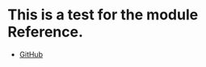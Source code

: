 # This is a test for the module Reference.

*	[GitHub][github]

[github]: http://github.com "GitHub"
